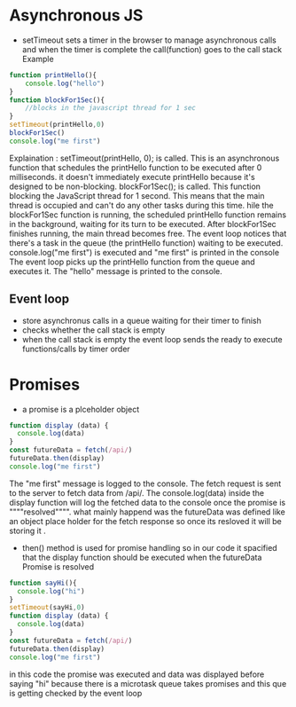 # Asynchronous JS
- setTimeout sets a timer in the browser to manage asynchronous calls and when the timer is complete the call(function) goes to the call stack
  Example
```javascript
function printHello(){
    console.log("hello")
}
function blockFor1Sec(){
    //blocks in the javascript thread for 1 sec
}
setTimeout(printHello,0)
blockFor1Sec()
console.log("me first")
```
Explaination : setTimeout(printHello, 0); is called. This is an asynchronous function that schedules the printHello function to be executed after 0 milliseconds. it doesn't immediately execute printHello because it's designed to be non-blocking.
blockFor1Sec(); is called. This function blocking the JavaScript thread for 1 second. This means that the main thread is occupied and can't do any other tasks during this time.
hile the blockFor1Sec function is running, the scheduled printHello function remains in the background, waiting for its turn to be executed.
After blockFor1Sec finishes running, the main thread becomes free. The event loop notices that there's a task in the queue (the printHello function) waiting to be executed.
console.log("me first") is executed and "me first" is printed in the console 
The event loop picks up the printHello function from the queue and executes it. The "hello" message is printed to the console.
## Event loop
- store asynchronus calls in a queue waiting for their timer to finish
- checks whether the call stack is empty
- when the call stack is empty the event loop sends the ready to execute functions/calls by timer order
  
# Promises 
- a promise is a plceholder object
```javascript
function display (data) {
  console.log(data)
}
const futureData = fetch(/api/)
futureData.then(display)
console.log("me first")
```
The "me first" message is logged to the console.
The fetch request is sent to the server to fetch data from /api/.
The console.log(data) inside the display function will log the fetched data to the console once the promise is """"resolved"""".
what mainly happend was the futureData was defined like an object place holder for the fetch response so once its resloved it will be storing it .
- then() method is used for promise handling so in our code it spacified that the display function should be executed when the futureData Promise is resolved
```javascript
function sayHi(){
  console.log("hi")
}
setTimeout(sayHi,0)
function display (data) {
  console.log(data)
}
const futureData = fetch(/api/)
futureData.then(display)
console.log("me first")
```
in this code the promise was executed and data was displayed before saying "hi" because there is a microtask queue takes promises  and this que is getting checked by the event loop
